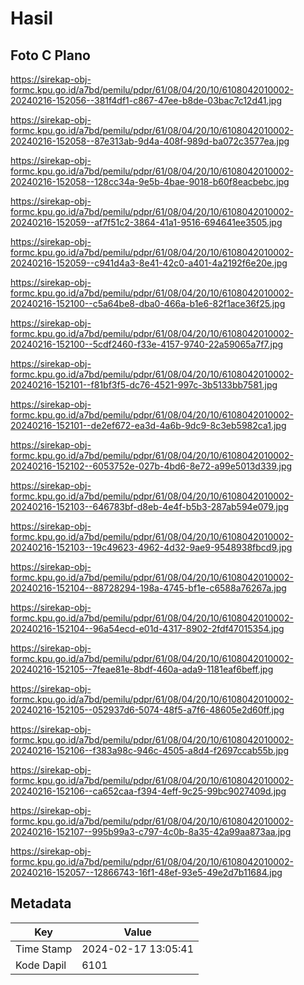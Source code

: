 # Hasil

## Foto C Plano

https://sirekap-obj-formc.kpu.go.id/a7bd/pemilu/pdpr/61/08/04/20/10/6108042010002-20240216-152056--381f4df1-c867-47ee-b8de-03bac7c12d41.jpg

https://sirekap-obj-formc.kpu.go.id/a7bd/pemilu/pdpr/61/08/04/20/10/6108042010002-20240216-152058--87e313ab-9d4a-408f-989d-ba072c3577ea.jpg

https://sirekap-obj-formc.kpu.go.id/a7bd/pemilu/pdpr/61/08/04/20/10/6108042010002-20240216-152058--128cc34a-9e5b-4bae-9018-b60f8eacbebc.jpg

https://sirekap-obj-formc.kpu.go.id/a7bd/pemilu/pdpr/61/08/04/20/10/6108042010002-20240216-152059--af7f51c2-3864-41a1-9516-694641ee3505.jpg

https://sirekap-obj-formc.kpu.go.id/a7bd/pemilu/pdpr/61/08/04/20/10/6108042010002-20240216-152059--c941d4a3-8e41-42c0-a401-4a2192f6e20e.jpg

https://sirekap-obj-formc.kpu.go.id/a7bd/pemilu/pdpr/61/08/04/20/10/6108042010002-20240216-152100--c5a64be8-dba0-466a-b1e6-82f1ace36f25.jpg

https://sirekap-obj-formc.kpu.go.id/a7bd/pemilu/pdpr/61/08/04/20/10/6108042010002-20240216-152100--5cdf2460-f33e-4157-9740-22a59065a7f7.jpg

https://sirekap-obj-formc.kpu.go.id/a7bd/pemilu/pdpr/61/08/04/20/10/6108042010002-20240216-152101--f81bf3f5-dc76-4521-997c-3b5133bb7581.jpg

https://sirekap-obj-formc.kpu.go.id/a7bd/pemilu/pdpr/61/08/04/20/10/6108042010002-20240216-152101--de2ef672-ea3d-4a6b-9dc9-8c3eb5982ca1.jpg

https://sirekap-obj-formc.kpu.go.id/a7bd/pemilu/pdpr/61/08/04/20/10/6108042010002-20240216-152102--6053752e-027b-4bd6-8e72-a99e5013d339.jpg

https://sirekap-obj-formc.kpu.go.id/a7bd/pemilu/pdpr/61/08/04/20/10/6108042010002-20240216-152103--646783bf-d8eb-4e4f-b5b3-287ab594e079.jpg

https://sirekap-obj-formc.kpu.go.id/a7bd/pemilu/pdpr/61/08/04/20/10/6108042010002-20240216-152103--19c49623-4962-4d32-9ae9-9548938fbcd9.jpg

https://sirekap-obj-formc.kpu.go.id/a7bd/pemilu/pdpr/61/08/04/20/10/6108042010002-20240216-152104--88728294-198a-4745-bf1e-c6588a76267a.jpg

https://sirekap-obj-formc.kpu.go.id/a7bd/pemilu/pdpr/61/08/04/20/10/6108042010002-20240216-152104--96a54ecd-e01d-4317-8902-2fdf47015354.jpg

https://sirekap-obj-formc.kpu.go.id/a7bd/pemilu/pdpr/61/08/04/20/10/6108042010002-20240216-152105--7feae81e-8bdf-460a-ada9-1181eaf6beff.jpg

https://sirekap-obj-formc.kpu.go.id/a7bd/pemilu/pdpr/61/08/04/20/10/6108042010002-20240216-152105--052937d6-5074-48f5-a7f6-48605e2d60ff.jpg

https://sirekap-obj-formc.kpu.go.id/a7bd/pemilu/pdpr/61/08/04/20/10/6108042010002-20240216-152106--f383a98c-946c-4505-a8d4-f2697ccab55b.jpg

https://sirekap-obj-formc.kpu.go.id/a7bd/pemilu/pdpr/61/08/04/20/10/6108042010002-20240216-152106--ca652caa-f394-4eff-9c25-99bc9027409d.jpg

https://sirekap-obj-formc.kpu.go.id/a7bd/pemilu/pdpr/61/08/04/20/10/6108042010002-20240216-152107--995b99a3-c797-4c0b-8a35-42a99aa873aa.jpg

https://sirekap-obj-formc.kpu.go.id/a7bd/pemilu/pdpr/61/08/04/20/10/6108042010002-20240216-152057--12866743-16f1-48ef-93e5-49e2d7b11684.jpg


## Metadata

| Key        | Value               |
| ---------- | ------------------- |
| Time Stamp | 2024-02-17 13:05:41 |
| Kode Dapil | 6101                |




